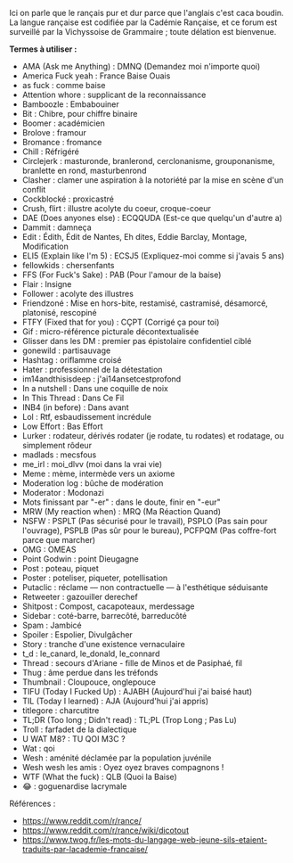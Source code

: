 Ici on parle que le rançais pur et dur parce que l'anglais c'est caca boudin. La langue rançaise est codifiée par la Cadémie Rançaise, et ce forum est surveillé par la Vichyssoise de Grammaire ; toute délation est bienvenue.

**Termes à utiliser :**
- AMA (Ask me Anything) : DMNQ (Demandez moi n'importe quoi)
- America Fuck yeah : France Baise Ouais
- as fuck : comme baise
- Attention whore : supplicant de la reconnaissance
- Bamboozle : Embabouiner
- Bit : Chibre, pour chiffre binaire
- Boomer : académicien
- Brolove : framour
- Bromance : fromance
- Chill : Réfrigéré
- Circlejerk : masturonde, branlerond, cerclonanisme, grouponanisme, branlette en rond, masturbenrond
- Clasher : clamer une aspiration à la notoriété par la mise en scène d'un conflit
- Cockblocké : proxicastré
- Crush, flirt : illustre acolyte du coeur, croque-coeur
- DAE (Does anyones else) : ECQQUDA (Est-ce que quelqu'un d'autre a)
- Dammit : damneça
- Edit : Édith, Édit de Nantes, Eh dites, Eddie Barclay, Montage, Modification
- ELI5 (Explain like I'm 5) : ECSJ5 (Expliquez-moi comme si j'avais 5 ans)
- fellowkids : chersenfants
- FFS (For Fuck's Sake) : PAB (Pour l'amour de la baise)
- Flair : Insigne
- Follower : acolyte des illustres
- Friendzoné : Mise en hors-bite, restamisé, castramisé, désamorcé, platonisé, rescopiné
- FTFY (Fixed that for you) : CÇPT (Corrigé ça pour toi)
- Gif : micro-référence picturale décontextualisée
- Glisser dans les DM : premier pas épistolaire confidentiel ciblé
- gonewild : partisauvage
- Hashtag : oriflamme croisé
- Hater : professionnel de la détestation
- im14andthisisdeep : j'ai14ansetcestprofond
- In a nutshell : Dans une coquille de noix
- In This Thread : Dans Ce Fil
- INB4 (in before) : Dans avant
- Lol : Rtf, esbaudissement incrédule
- Low Effort : Bas Effort
- Lurker : rodateur, dérivés rodater (je rodate, tu rodates) et rodatage, ou simplement rôdeur
- madlads : mecsfous
- me_irl : moi_dlvv (moi dans la vrai vie)
- Meme : mème, intermède vers un axiome
- Moderation log : bûche de modération
- Moderator : Modonazi
- Mots finissant par "-er" : dans le doute, finir en "-eur"
- MRW (My reaction when) : MRQ (Ma Réaction Quand)
- NSFW : PSPLT (Pas sécurisé pour le travail), PSPLO (Pas sain pour l'ouvrage), PSPLB (Pas sûr pour le bureau), PCFPQM (Pas coffre-fort parce que marcher)
- OMG : OMEAS
- Point Godwin : point Dieugagne
- Post : poteau, piquet
- Poster : poteliser, piqueter, potellisation
- Putaclic : réclame — non contractuelle — à l'esthétique séduisante
- Retweeter : gazouiller derechef
- Shitpost : Compost, cacapoteaux, merdessage
- Sidebar : coté-barre, barrecôté, barreducôté
- Spam : Jambicé
- Spoiler : Espolier, Divulgâcher
- Story : tranche d'une existence vernaculaire
- t_d : le_canard, le_donald, le_connard
- Thread : secours d'Ariane - fille de Minos et de Pasiphaé, fil
- Thug : âme perdue dans les tréfonds
- Thumbnail : Cloupouce, onglepouce
- TIFU (Today I Fucked Up) : AJABH (Aujourd'hui j'ai baisé haut)
- TIL (Today I learned) : AJA (Aujourd'hui j'ai appris)
- titlegore : charcutitre
- TL;DR (Too long ; Didn't read) : TL;PL (Trop Long ; Pas Lu)
- Troll : farfadet de la dialectique
- U WAT M8? : TU QOI M3C ?
- Wat : qoi
- Wesh : aménité déclamée par la population juvénile
- Wesh wesh les amis : Oyez oyez braves compagnons !
- WTF (What the fuck) : QLB (Quoi la Baise)
- 😂 : goguenardise lacrymale

Références :
- https://www.reddit.com/r/rance/
- https://www.reddit.com/r/rance/wiki/dicotout
- https://www.twog.fr/les-mots-du-langage-web-jeune-sils-etaient-traduits-par-lacademie-francaise/
